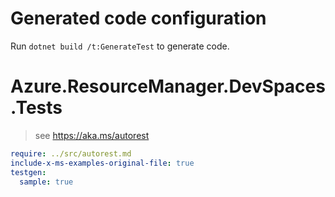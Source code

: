 # Generated code configuration

Run `dotnet build /t:GenerateTest` to generate code.

# Azure.ResourceManager.DevSpaces.Tests

> see https://aka.ms/autorest
``` yaml
require: ../src/autorest.md
include-x-ms-examples-original-file: true
testgen:
  sample: true
```